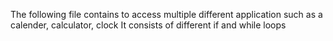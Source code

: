 The following file contains to access multiple different application such as a calender, calculator, clock
It consists of different if and while loops
